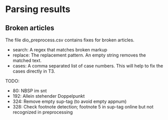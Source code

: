 # Parsing results

## Broken articles

The file dio_preprocess.csv contains fixes for broken articles.

- search:  A regex that matches broken markup
- replace: The replacement pattern. 
           An empty string removes the matched text.
- cases:   A comma separated list of case numbers.
           This will help to fix the cases directly in T3. 
 

TODO:   
- 80: NBSP im snt
- 192: Allein stehender Doppelpunkt
- 324: Remove empty sup-tag (to avoid empty appnum)
- 328: Check footnote detection; footnote 5 in sup-tag online but not recognized in preprocessing
